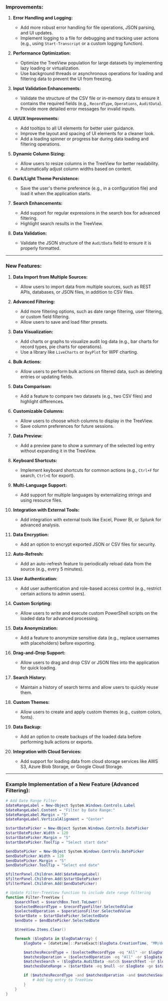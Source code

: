 ### **Improvements:**

1. **Error Handling and Logging:**
   - Add more robust error handling for file operations, JSON parsing, and UI updates.
   - Implement logging to a file for debugging and tracking user actions (e.g., using `Start-Transcript` or a custom logging function).

2. **Performance Optimization:**
   - Optimize the TreeView population for large datasets by implementing lazy loading or virtualization.
   - Use background threads or asynchronous operations for loading and filtering data to prevent the UI from freezing.

3. **Input Validation Enhancements:**
   - Validate the structure of the CSV file or in-memory data to ensure it contains the required fields (e.g., `RecordType`, `Operations`, `AuditData`).
   - Provide more detailed error messages for invalid inputs.

4. **UI/UX Improvements:**
   - Add tooltips to all UI elements for better user guidance.
   - Improve the layout and spacing of UI elements for a cleaner look.
   - Add a loading spinner or progress bar during data loading and filtering operations.

5. **Dynamic Column Sizing:**
   - Allow users to resize columns in the TreeView for better readability.
   - Automatically adjust column widths based on content.

6. **Dark/Light Theme Persistence:**
   - Save the user's theme preference (e.g., in a configuration file) and load it when the application starts.

7. **Search Enhancements:**
   - Add support for regular expressions in the search box for advanced filtering.
   - Highlight search results in the TreeView.

8. **Data Validation:**
   - Validate the JSON structure of the `AuditData` field to ensure it is properly formatted.

---

### **New Features:**

1. **Data Import from Multiple Sources:**
   - Allow users to import data from multiple sources, such as REST APIs, databases, or JSON files, in addition to CSV files.

2. **Advanced Filtering:**
   - Add more filtering options, such as date range filtering, user filtering, or custom field filtering.
   - Allow users to save and load filter presets.

3. **Data Visualization:**
   - Add charts or graphs to visualize audit log data (e.g., bar charts for record types, pie charts for operations).
   - Use a library like `LiveCharts` or `OxyPlot` for WPF charting.

4. **Bulk Actions:**
   - Allow users to perform bulk actions on filtered data, such as deleting entries or updating fields.

5. **Data Comparison:**
   - Add a feature to compare two datasets (e.g., two CSV files) and highlight differences.

6. **Customizable Columns:**
   - Allow users to choose which columns to display in the TreeView.
   - Save column preferences for future sessions.

7. **Data Preview:**
   - Add a preview pane to show a summary of the selected log entry without expanding it in the TreeView.

8. **Keyboard Shortcuts:**
   - Implement keyboard shortcuts for common actions (e.g., `Ctrl+F` for search, `Ctrl+E` for export).

9. **Multi-Language Support:**
   - Add support for multiple languages by externalizing strings and using resource files.

10. **Integration with External Tools:**
    - Add integration with external tools like Excel, Power BI, or Splunk for advanced analysis.

11. **Data Encryption:**
    - Add an option to encrypt exported JSON or CSV files for security.

12. **Auto-Refresh:**
    - Add an auto-refresh feature to periodically reload data from the source (e.g., every 5 minutes).

13. **User Authentication:**
    - Add user authentication and role-based access control (e.g., restrict certain actions to admin users).

14. **Custom Scripting:**
    - Allow users to write and execute custom PowerShell scripts on the loaded data for advanced processing.

15. **Data Anonymization:**
    - Add a feature to anonymize sensitive data (e.g., replace usernames with placeholders) before exporting.

16. **Drag-and-Drop Support:**
    - Allow users to drag and drop CSV or JSON files into the application for quick loading.

17. **Search History:**
    - Maintain a history of search terms and allow users to quickly reuse them.

18. **Custom Themes:**
    - Allow users to create and apply custom themes (e.g., custom colors, fonts).

19. **Data Backup:**
    - Add an option to create backups of the loaded data before performing bulk actions or exports.

20. **Integration with Cloud Services:**
    - Add support for loading data from cloud storage services like AWS S3, Azure Blob Storage, or Google Cloud Storage.

---

### **Example Implementation of a New Feature (Advanced Filtering):**

```powershell
# Add Date Range Filter
$dateRangeLabel = New-Object System.Windows.Controls.Label
$dateRangeLabel.Content = "Filter by Date Range:"
$dateRangeLabel.Margin = "5"
$dateRangeLabel.VerticalAlignment = "Center"

$startDatePicker = New-Object System.Windows.Controls.DatePicker
$startDatePicker.Width = 120
$startDatePicker.Margin = "5"
$startDatePicker.ToolTip = "Select start date"

$endDatePicker = New-Object System.Windows.Controls.DatePicker
$endDatePicker.Width = 120
$endDatePicker.Margin = "5"
$endDatePicker.ToolTip = "Select end date"

$filterPanel.Children.Add($dateRangeLabel)
$filterPanel.Children.Add($startDatePicker)
$filterPanel.Children.Add($endDatePicker)

# Update Filter-TreeView function to include date range filtering
function Filter-TreeView {
    $searchText = $searchBox.Text.ToLower()
    $selectedRecordType = $recordTypeFilter.SelectedValue
    $selectedOperation = $operationsFilter.SelectedValue
    $startDate = $startDatePicker.SelectedDate
    $endDate = $endDatePicker.SelectedDate

    $treeView.Items.Clear()

    foreach ($logData in $logDataArray) {
        $logDate = [datetime]::ParseExact($logData.CreationTime, "MM/dd/yyyy HH:mm:ss", $null)

        $matchesRecordType = ($selectedRecordType -eq "All" -or $logData.RecordType -eq $selectedRecordType)
        $matchesOperation = ($selectedOperation -eq "All" -or $logData.Operations -eq $selectedOperation)
        $matchesSearch = ($logData.AuditData -match $searchText -or $logData.ResultIndex -match $searchText)
        $matchesDateRange = ($startDate -eq $null -or $logDate -ge $startDate) -and ($endDate -eq $null -or $logDate -le $endDate)

        if ($matchesRecordType -and $matchesOperation -and $matchesSearch -and $matchesDateRange) {
            # Add log entry to TreeView
        }
    }
}
```
